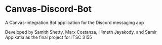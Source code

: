 # Canvas-Discord-Bot
A Canvas-integration Bot application for the Discord messaging app

Developed by Samith Shetty, Marx Costanza, Himeth Jayakody, and Samir Appikatla as the final project for ITSC 3155